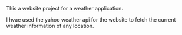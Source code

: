 This a website project for a weather application.

I hvae used the yahoo weather api for the website to fetch the current weather information of any location.
